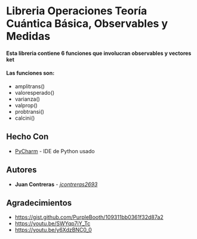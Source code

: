 # Libreria Operaciones Teoría Cuántica Básica, Observables y Medidas
#### Esta libreria contiene 6 funciones que involucran observables y vectores ket
#### Las funciones son:
- amplitrans()
- valoresperado()
- varianza()
- valprop()
- probtransi()
- calcini()
## Hecho Con
- [PyCharm](https://www.jetbrains.com/es-es/pycharm/) - IDE de Python usado
## Autores
- **Juan Contreras** - [*jcontreras2693*](https://github.com/jcontreras2693)
## Agradecimientos
- <https://gist.github.com/PurpleBooth/109311bb0361f32d87a2>
- <https://youtu.be/SWYqp7iY_Tc>
- <https://youtu.be/y6XdzBNC0_0>